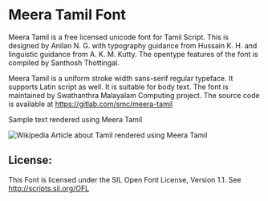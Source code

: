 Meera Tamil Font
================

Meera Tamil is a free licensed unicode font for Tamil Script. This is designed by Anilan N. G. with typography guidance from Hussain K. H. and linguistic guidance from A. K. M. Kutty. The opentype features of the font is compiled by Santhosh Thottingal.

Meera Tamil is a uniform stroke width sans-serif regular typeface. It supports Latin script as well. It is suitable for body text.
The font is maintained by Swathanthra Malayalam Computing project. The source code is available at https://gitlab.com/smc/meera-tamil

Sample text rendered using Meera Tamil

![Wikipedia Article about Tamil rendered using Meera Tamil](http://thottingal.in/fonts/MeeraTamil/samples/MeeraTamil-Wiki-2.png "Wikipedia Article about Tamil rendered using Meera Tamil")


License:
--------

This Font is licensed under the SIL Open Font License, Version 1.1. See http://scripts.sil.org/OFL

